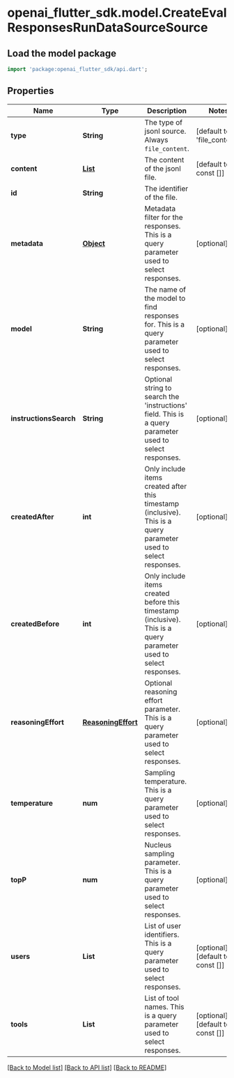# openai_flutter_sdk.model.CreateEvalResponsesRunDataSourceSource

## Load the model package
```dart
import 'package:openai_flutter_sdk/api.dart';
```

## Properties
Name | Type | Description | Notes
------------ | ------------- | ------------- | -------------
**type** | **String** | The type of jsonl source. Always `file_content`. | [default to 'file_content']
**content** | [**List<EvalJsonlFileContentSourceContentInner>**](EvalJsonlFileContentSourceContentInner.md) | The content of the jsonl file. | [default to const []]
**id** | **String** | The identifier of the file. | 
**metadata** | [**Object**](.md) | Metadata filter for the responses. This is a query parameter used to select responses. | [optional] 
**model** | **String** | The name of the model to find responses for. This is a query parameter used to select responses. | [optional] 
**instructionsSearch** | **String** | Optional string to search the 'instructions' field. This is a query parameter used to select responses. | [optional] 
**createdAfter** | **int** | Only include items created after this timestamp (inclusive). This is a query parameter used to select responses. | [optional] 
**createdBefore** | **int** | Only include items created before this timestamp (inclusive). This is a query parameter used to select responses. | [optional] 
**reasoningEffort** | [**ReasoningEffort**](ReasoningEffort.md) | Optional reasoning effort parameter. This is a query parameter used to select responses. | [optional] 
**temperature** | **num** | Sampling temperature. This is a query parameter used to select responses. | [optional] 
**topP** | **num** | Nucleus sampling parameter. This is a query parameter used to select responses. | [optional] 
**users** | **List<String>** | List of user identifiers. This is a query parameter used to select responses. | [optional] [default to const []]
**tools** | **List<String>** | List of tool names. This is a query parameter used to select responses. | [optional] [default to const []]

[[Back to Model list]](../README.md#documentation-for-models) [[Back to API list]](../README.md#documentation-for-api-endpoints) [[Back to README]](../README.md)


